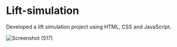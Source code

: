 # Lift-simulation
Developed a lift simulation project using HTML, CSS and JavaScript.

![Screenshot (517)](https://user-images.githubusercontent.com/109728779/186718107-0c0924f1-2099-4ff9-9df9-332f870aa512.png)

